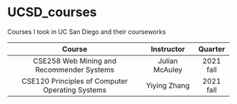 # UCSD_courses
Courses I took in UC San Diego and their courseworks

|Course|Instructor|Quarter|
|:---:|:---:|:---:|
|CSE258 Web Mining and Recommender Systems|Julian McAuley|2021 fall|
|CSE120 Principles of Computer Operating Systems|Yiying Zhang|2021 fall|
